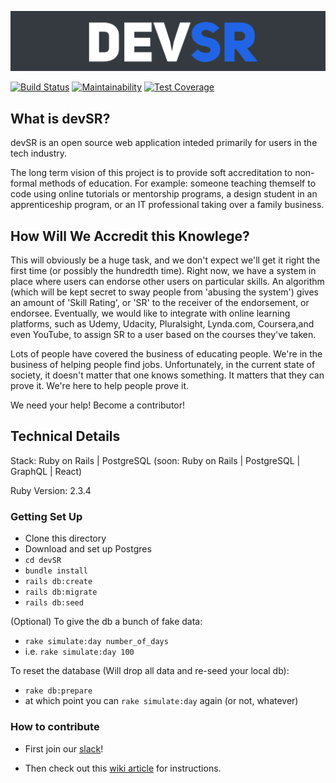 
[![devSR](./app/assets/images/logo.png)](http://www.devsr.io)

[![Build Status](https://travis-ci.org/hyrumcarlile/devSR.svg?branch=master)](https://travis-ci.org/hyrumcarlile/devSR)
[![Maintainability](https://api.codeclimate.com/v1/badges/741c953417d0e201f20b/maintainability)](https://codeclimate.com/github/hyrumcarlile/devSR/maintainability)
[![Test Coverage](https://api.codeclimate.com/v1/badges/741c953417d0e201f20b/test_coverage)](https://codeclimate.com/github/hyrumcarlile/devSR/test_coverage)

## What is devSR?

devSR is an open source web application inteded primarily for 
users in the tech industry.

The long term vision of this project is to provide soft 
accreditation to non-formal methods of education. For example:
someone teaching themself to code using online tutorials
or mentorship programs, a design student in an apprenticeship
program, or an IT professional taking over a family business.

## How Will We Accredit this Knowlege?

This will obviously be a huge task, and we don't expect we'll get
it right the first time (or possibly the hundredth time). Right now,
we have a system in place where users can endorse other users on
particular skills. An algorithm (which will be kept secret to sway
people from 'abusing the system') gives an amount of 'Skill Rating', 
or 'SR' to the receiver of the endorsement, or endorsee. Eventually,
we would like to integrate with online learning platforms, such as 
Udemy, Udacity, Pluralsight, Lynda.com, Coursera,and even YouTube, to 
assign SR to a user based on the courses they've taken.

Lots of people have covered the business of educating people. We're in
the business of helping people find jobs. Unfortunately, in the current
state of society, it doesn't matter that one knows something. It matters
that they can prove it. We're here to help people prove it.

We need your help! Become a contributor!

## Technical Details

Stack: Ruby on Rails | PostgreSQL (soon: Ruby on Rails | PostgreSQL | GraphQL | React)

Ruby Version: 2.3.4

### Getting Set Up

- Clone this directory
- Download and set up Postgres
- `cd devSR`
- `bundle install`
- `rails db:create`
- `rails db:migrate`
- `rails db:seed`

(Optional) To give the db a bunch of fake data:
- `rake simulate:day number_of_days` 
- i.e. `rake simulate:day 100`

To reset the database (Will drop all data and re-seed your local db):
- `rake db:prepare`
- at which point you can `rake simulate:day` again (or not, whatever)

### How to contribute

- First join our [slack](https://join.slack.com/t/devsrworkspace/shared_invite/enQtMzQ0MzM4NDY1OTM4LTk2YjNjNTVjNjU3YzEwYTU4YWU2ODJmM2I2YzNjOTM2NGU5MDMxMmQ5NzBkOTVjY2M5ZjdmYWY2NDc2NmRjY2Y)!

- Then check out this [wiki article](https://github.com/hyrumcarlile/devSR/wiki/Contributing-to-devSR) for instructions.
